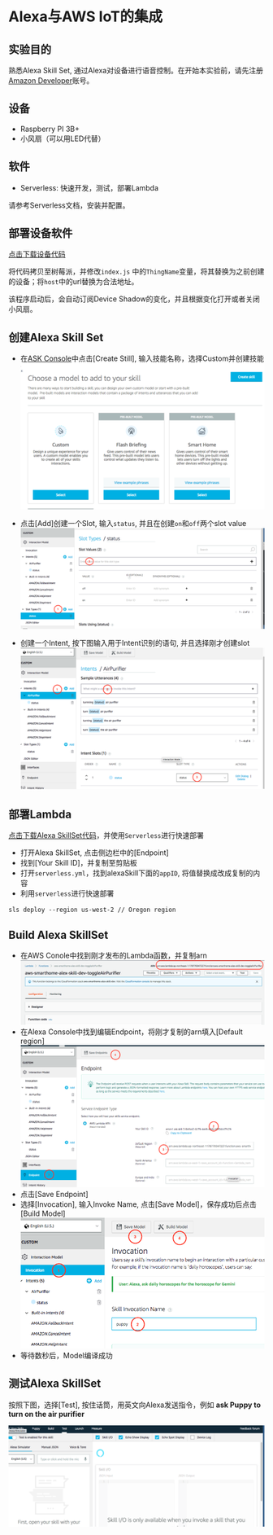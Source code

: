 # Alexa与AWS IoT的集成

## 实验目的
熟悉Alexa Skill Set, 通过Alexa对设备进行语音控制。在开始本实验前，请先注册[Amazon Developer](https://developer.amazon.com/)账号。

## 设备
* Raspberry PI 3B+
* 小风扇（可以用LED代替）

## 软件
* Serverless: 快速开发，测试，部署Lambda

请参考Serverless文档，安装并配置。

## 部署设备软件

[点击下载设备代码](https://cdn.joeshi.im/blog/iot-serires-alexa-1/aws-smarthome-air-purifier.zip)

将代码拷贝至树莓派，并修改`index.js` 中的`ThingName`变量，将其替换为之前创建的设备；将`host`中的url替换为合法地址。

该程序启动后，会自动订阅Device Shadow的变化，并且根据变化打开或者关闭小风扇。

## 创建Alexa Skill Set

* 在[ASK Console](https://developer.amazon.com/alexa/console/ask)中点击[Create Still], 输入技能名称，选择Custom并创建技能
![Custom SkillSet](assets/lab4/alexa-skillset-custom.png)

* 点击[Add]创建一个Slot, 输入`status`, 并且在创建`on`和`off`两个slot value
![SkillSet Slot](assets/lab4/alexa-slot.png)

* 创建一个Intent, 按下图输入用于Intent识别的语句, 并且选择刚才创建slot
![SkillSet Intent](assets/lab4/alexa-intent.png)


## 部署Lambda

[点击下载Alexa SkillSet代码](https://cdn.joeshi.im/blog/iot-serires-alexa-1/aws-smarthome-alexa-skill.zip)，并使用`Serverless`进行快速部署

* 打开Alexa SkillSet, 点击侧边栏中的[Endpoint]
* 找到[Your Skill ID]，并复制至剪贴板
* 打开`serverless.yml`，找到alexaSkill下面的`appID`, 将值替换成改成复制的内容
* 利用`serverless`进行快速部署
```shell
sls deploy --region us-west-2 // Oregon region
```

## Build Alexa SkillSet

* 在AWS Conole中找到刚才发布的Lambda函数，并复制arn
![Lambda ARN](assets/lab4/lambda-arn.png)
* 在Alexa Console中找到编辑Endpoint，将刚才复制的arn填入[Default region]
![Endpoint](assets/lab4/alexa-endpoint.png)
* 点击[Save Endpoint]
* 选择[Invocation], 输入Invoke Name, 点击[Save Model]，保存成功后点击[Build Model]
![Build](assets/lab4/alexa-build.png)
* 等待数秒后，Model编译成功

## 测试Alexa SkillSet

按照下图，选择[Test], 按住话筒，用英文向Alexa发送指令，例如 **ask Puppy to turn on the air purifier**

![Test](assets/lab4/alexa-test.png)








